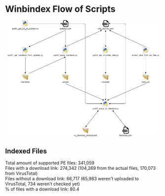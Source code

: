 # Winbindex Flow of Scripts

![winbindex-scripts-flow.png](winbindex-scripts-flow.png)

## Indexed Files

<!--FileStats-->
Total amount of supported PE files: 341,059  
Files with a download link: 274,342 (104,269 from the actual files, 170,073 from VirusTotal)  
Files without a download link: 66,717 (65,983 weren't uploaded to VirusTotal, 734 weren't checked yet)  
% of files with a download link: 80.4  
<!--/FileStats-->
